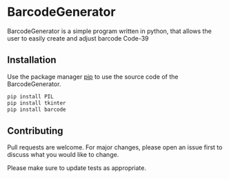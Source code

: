 # BarcodeGenerator

BarcodeGenerator is a simple program written in python, that allows the user to easily create and adjust barcode Code-39

## Installation

Use the package manager [pip](https://pip.pypa.io/en/stable/) to use the source code of the BarcodeGenerator.

```bash
pip install PIL
pip install tkinter
pip install barcode
```



## Contributing
Pull requests are welcome. For major changes, please open an issue first to discuss what you would like to change.

Please make sure to update tests as appropriate.
